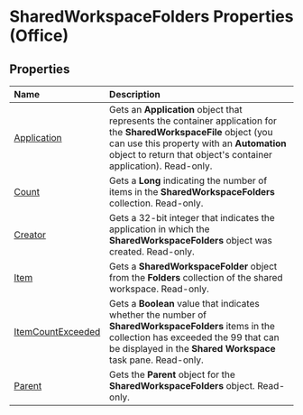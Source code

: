 
# SharedWorkspaceFolders Properties (Office)

## Properties



|**Name**|**Description**|
|:-----|:-----|
|[Application](28311d74-394e-885d-fb44-84c81ad5e768.md)|Gets an  **Application** object that represents the container application for the **SharedWorkspaceFile** object (you can use this property with an **Automation** object to return that object's container application). Read-only.|
|[Count](f13cb73e-6fce-4aca-43cc-76930b3bc3fc.md)|Gets a  **Long** indicating the number of items in the **SharedWorkspaceFolders** collection. Read-only.|
|[Creator](65d21c1c-dac0-ce89-25a0-0fa033e973e5.md)|Gets a 32-bit integer that indicates the application in which the  **SharedWorkspaceFolders** object was created. Read-only.|
|[Item](70916b0d-5cf7-b858-e215-d3cc948735fc.md)|Gets a  **SharedWorkspaceFolder** object from the **Folders** collection of the shared workspace. Read-only.|
|[ItemCountExceeded](cc8f3b36-e9cc-ad08-c94d-85c2b909ee97.md)|Gets a  **Boolean** value that indicates whether the number of **SharedWorkspaceFolders** items in the collection has exceeded the 99 that can be displayed in the **Shared Workspace** task pane. Read-only.|
|[Parent](1b228f33-d544-df76-1813-be68d0b9bf2c.md)|Gets the  **Parent** object for the **SharedWorkspaceFolders** object. Read-only.|
